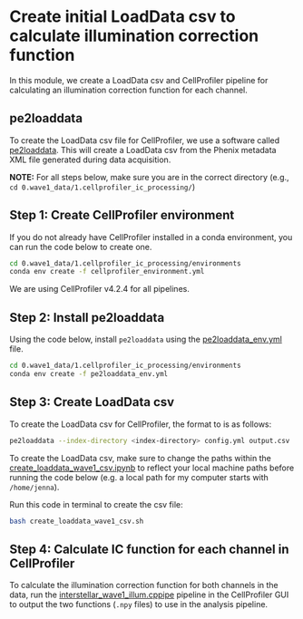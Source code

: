 # Create initial LoadData csv to calculate illumination correction function

In this module, we create a LoadData csv and CellProfiler pipeline for calculating an illumination correction function for each channel.

## pe2loaddata

To create the LoadData csv file for CellProfiler, we use a software called [pe2loaddata](https://github.com/broadinstitute/pe2loaddata/tree/220ac512bfc0c2e582d379b19411c1585272aee3). 
This will create a LoadData csv from the Phenix metadata XML file generated during data acquisition. 

**NOTE:** For all steps below, make sure you are in the correct directory (e.g., `cd 0.wave1_data/1.cellprofiler_ic_processing/`)

## Step 1: Create CellProfiler environment

If you do not already have CellProfiler installed in a conda environment, you can run the code below to create one.

```bash
cd 0.wave1_data/1.cellprofiler_ic_processing/environments
conda env create -f cellprofiler_environment.yml
```

We are using CellProfiler v4.2.4 for all pipelines.

## Step 2: Install pe2loaddata

Using the code below, install `pe2loaddata` using the [pe2loaddata_env.yml](pe2loaddata_env.yml) file.

```bash
cd 0.wave1_data/1.cellprofiler_ic_processing/environments
conda env create -f pe2loaddata_env.yml
```

## Step 3: Create LoadData csv

To create the LoadData csv for CellProfiler, the format to is as follows:

```bash
pe2loaddata --index-directory <index-directory> config.yml output.csv
```

To create the LoadData csv, make sure to change the paths within the [create_loaddata_wave1_csv.ipynb](create_loaddata_wave1_csv.ipynb) to reflect your local machine paths before running the code below (e.g. a local path for my computer starts with `/home/jenna`).

Run this code in terminal to create the csv file:

```bash
bash create_loaddata_wave1_csv.sh
```

## Step 4: Calculate IC function for each channel in CellProfiler

To calculate the illumination correction function for both channels in the data, run the [interstellar_wave1_illum.cppipe](interstellar_wave1_illum.cppipe) pipeline in the CellProfiler GUI to output the two functions (`.npy` files) to use in the analysis pipeline.
